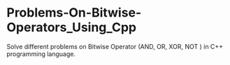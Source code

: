 # Problems-On-Bitwise-Operators_Using_Cpp
Solve different problems on Bitwise Operator (AND, OR, XOR, NOT ) in C++ programming language.
